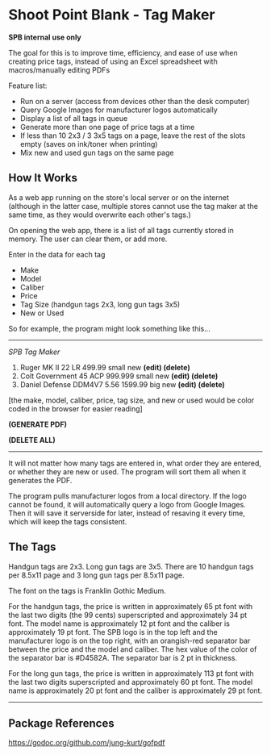 # Shoot Point Blank - Tag Maker

**SPB internal use only**

The goal for this is to improve time, efficiency, and ease of use when creating price tags, instead of using an Excel spreadsheet with macros/manually editing PDFs

Feature list:
- Run on a server (access from devices other than the desk computer)
- Query Google Images for manufacturer logos automatically
- Display a list of all tags in queue
- Generate more than one page of price tags at a time
- If less than 10 2x3 / 3 3x5 tags on a page, leave the rest of the slots empty (saves on ink/toner when printing)
- Mix new and used gun tags on the same page

## How It Works

As a web app running on the store's local server or on the internet (although in the latter case, multiple stores cannot use the tag maker at the same time, as they would overwrite each other's tags.)

On opening the web app, there is a list of all tags currently stored in memory. The user can clear them, or add more.

Enter in the data for each tag
- Make
- Model
- Caliber
- Price
- Tag Size (handgun tags 2x3, long gun tags 3x5)
- New or Used

So for example, the program might look something like this...

____

*SPB Tag Maker*

1. Ruger MK II 22 LR 499.99 small new **(edit) (delete)**
2. Colt Government 45 ACP 999.999 small new **(edit) (delete)**
3. Daniel Defense DDM4V7 5.56 1599.99 big new **(edit) (delete)**

[the make, model, caliber, price, tag size, and new or used would be color coded in the browser for easier reading]
   
**(GENERATE PDF)**

**(DELETE ALL)**

____

It will not matter how many tags are entered in, what order they are entered, or whether they are new or used. The program will sort them all when it generates the PDF.

The program pulls manufacturer logos from a local directory. If the logo cannot be found, it will automatically query a logo from Google Images. Then it will save it serverside for later, instead of resaving it every time, which will keep the tags consistent.

## The Tags

Handgun tags are 2x3. Long gun tags are 3x5. There are 10 handgun tags per 8.5x11 page and 3 long gun tags per 8.5x11 page.

The font on the tags is Franklin Gothic Medium. 

For the handgun tags, the price is written in approximately 65 pt font with the last two digits (the 99 cents) superscripted and approximately 34 pt font. The model name is approximately 12 pt font and the caliber is approximately 19 pt font. The SPB logo is in the top left and the manufacturer logo is on the top right, with an orangish-red separator bar between the price and the model and caliber. The hex value of the color of the separator bar is #D4582A. The separator bar is 2 pt in thickness.

For the long gun tags, the price is written in approximately 113 pt font with the last two digits superscripted and approximately 60 pt font. The model name is approximately 20 pt font and the caliber is approximately 29 pt font. 

____

## Package References
https://godoc.org/github.com/jung-kurt/gofpdf